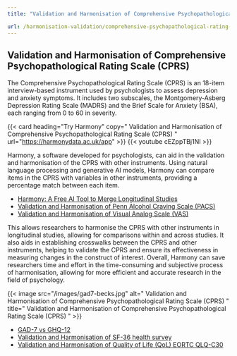 ```yaml
---
title: "Validation and Harmonisation of Comprehensive Psychopathological Rating Scale (CPRS)"

url: /harmonisation-validation/comprehensive-psychopathological-rating-scale-cprs
---
```


## Validation and Harmonisation of Comprehensive Psychopathological Rating Scale (CPRS)

The Comprehensive Psychopathological Rating Scale (CPRS) is an 18-item interview-based instrument used by psychologists to assess depression and anxiety symptoms. It includes two subscales, the Montgomery-Asberg Depression Rating Scale (MADRS) and the Brief Scale for Anxiety (BSA), each ranging from 0 to 60 in severity.

{{< card heading="Try Harmony" copy=" Validation and Harmonisation of Comprehensive Psychopathological Rating Scale (CPRS) " url="https://harmonydata.ac.uk/app" >}}
{{< youtube cEZppTBj1NI >}}

Harmony, a software developed for psychologists, can aid in the validation and harmonisation of the CPRS with other instruments. Using natural language processing and generative AI models, Harmony can compare items in the CPRS with variables in other instruments, providing a percentage match between each item.

* [Harmony: A Free AI Tool to Merge Longitudinal Studies](/item-harmonisation/harmony-a-free-ai-tool-to-merge-longitudinal-studies)
* [Validation and Harmonisation of Penn Alcohol Craving Scale (PACS)](/harmonisation-validation/penn-alcohol-craving-scale-pacs)
* [Validation and Harmonisation of Visual Analog Scale (VAS)](/harmonisation-validation/visual-analog-scale-vas)

This allows researchers to harmonise the CPRS with other instruments in longitudinal studies, allowing for comparisons within and across studies. It also aids in establishing crosswalks between the CPRS and other instruments, helping to validate the CPRS and ensure its effectiveness in measuring changes in the construct of interest. Overall, Harmony can save researchers time and effort in the time-consuming and subjective process of harmonisation, allowing for more efficient and accurate research in the field of psychology.


{{< image src="/images/gad7-becks.jpg" alt=" Validation and Harmonisation of Comprehensive Psychopathological Rating Scale (CPRS) " title=" Validation and Harmonisation of Comprehensive Psychopathological Rating Scale (CPRS) " >}}









* [GAD-7 vs GHQ-12](/gad-7-vs-ghq-12)
* [Validation and Harmonisation of SF-36 health survey](/harmonisation-validation/sf-36-health-survey)
* [Validation and Harmonisation of Quality of Life (QoL) EORTC QLQ-C30](/harmonisation-validation/quality-of-life-qol-eortc-qlq-c30)